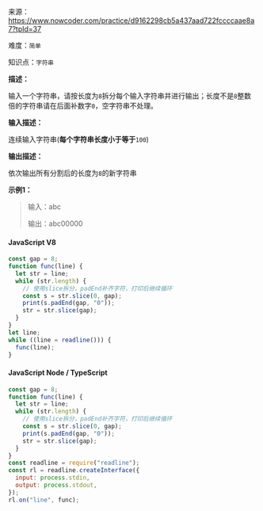 来源：<https://www.nowcoder.com/practice/d9162298cb5a437aad722fccccaae8a7?tpId=37>

难度：`简单`

知识点：`字符串`

**描述：**

输入一个字符串，请按长度为`8`拆分每个输入字符串并进行输出；长度不是`8`整数倍的字符串请在后面补数字`0`，空字符串不处理。

**输入描述：**

连续输入字符串(**每个字符串长度小于等于**`100`)

**输出描述：**

依次输出所有分割后的长度为`8`的新字符串

**示例1：**

> 输入：abc
>
> 输出：abc00000

<!-- tabs:start -->

#### **JavaScript V8**

```javascript
const gap = 8;
function func(line) {
  let str = line;
  while (str.length) {
    // 使用slice拆分，padEnd补齐字符，打印后继续循环
    const s = str.slice(0, gap);
    print(s.padEnd(gap, "0"));
    str = str.slice(gap);
  }
}
let line;
while ((line = readline())) {
  func(line);
}
```

#### **JavaScript Node / TypeScript**

```javascript
const gap = 8;
function func(line) {
  let str = line;
  while (str.length) {
    // 使用slice拆分，padEnd补齐字符，打印后继续循环
    const s = str.slice(0, gap);
    print(s.padEnd(gap, "0"));
    str = str.slice(gap);
  }
}
const readline = require("readline");
const rl = readline.createInterface({
  input: process.stdin,
  output: process.stdout,
});
rl.on("line", func);
```

<!-- tabs:end -->
